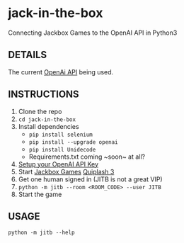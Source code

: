 # jack-in-the-box
Connecting Jackbox Games to the OpenAI API in Python3

## DETAILS

The current [OpenAi API](https://platform.openai.com/docs/guides/text-generation/chat-completions-api) being used.

## INSTRUCTIONS

1. Clone the repo
2. `cd jack-in-the-box`
3. Install dependencies
   - `pip install selenium`
   - `pip install --upgrade openai`
   - `pip install Unidecode`
   - Requirements.txt coming ~soon~ at all?
4. [Setup your OpenAI API Key](https://platform.openai.com/docs/quickstart/step-2-setup-your-api-key)
5. Start [Jackbox Games](https://www.jackboxgames.com/) [Quiplash 3](https://www.jackboxgames.com/games/the-jackbox-party-starter/quiplash-3-party-starter)
6. Get one human signed in (JITB is not a great VIP)
7. `python -m jitb --room <ROOM_CODE> --user JITB`
8. Start the game   

## USAGE

`python -m jitb --help`
